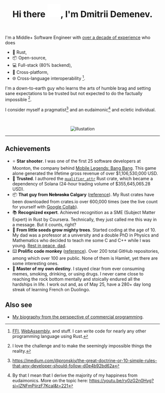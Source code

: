 <!-- markdownlint-disable -->
<div align="center">
	<br>
    <h1><span>Hi there </span><img src="header.svg" width="43" height="43" alt="Hello"><span>, I'm Dmitrii Demenev.</span></h1>
	<br>
</div>

I'm a Middle+ Software Engineer with [over a decade of experience](https://github.com/JohnScience/my_com_projs) who does

* 🦀 Rust,
* 📦 Open-source,
* 💻 Full-stack (80% backend),
* 📱 Cross-platform,
* 🌐 Cross-language interoperability [^1].

I'm a down-to-earth guy who learns the arts of humble brag and setting sane expectations to be trusted but not expected to do the factually impossible [^2].

I consider myself a pragmatist[^3] and an eudaimonic[^4] and ecletic individual.

<br/>

<div align="center" width = "600" height = "300">
	
![illustation](https://miro.medium.com/v2/resize:fit:1080/1*H0X1xnpO7m2WmseFdgG22w.png)

</div>

---

## Achievements

* ⭐ **Star shooter**. I was one of the first 25 software developers at Moonton, the company behind [Mobile Legends: Bang Bang](https://en.wikipedia.org/wiki/Mobile_Legends:_Bang_Bang). This game alone generated the lifetime gross revenue of over $1,106,530,000 USD.
* 🤝 **Trusted**. I authored the [`qualifier_attr`](https://github.com/JohnScience/qualifier_attr) Rust crate, which became a dependency of Solana (24-hour trading volume of $355,645,065.28 USD).
* 📦 **That guy from ~~Nebraska~~ Calgary** ([reference](https://www.explainxkcd.com/wiki/images/d/d7/dependency.png)). My Rust crates have been downloaded from crates.io over 600,000 times (see the live count for yourself with [Google Collab](https://colab.research.google.com/drive/1ReRvXieC7VjOHVda4f1SSGVy5ZGwrMJn?usp=sharing)).
* 📚 **Recognized expert**. Achieved recognition as a SME (Subject Matter Expert) in Rust by Coursera. Technically, they just called me this way in a message. But it counts, right?
* 🌲 **From little seeds grow mighty trees**. Started coding at the age of 10. My dad was a professor at a university and a double PhD in Physics and Mathematics who decided to teach me some C and C++ while I was young. [Rest in peace, dad](https://www.perm.kp.ru/online/news/4474897/).
* ⌨️ **Prolific code monkey** ([reference](https://en.wikipedia.org/wiki/Infinite_monkey_theorem)). Over 200 total GitHub repositories, among which over 100 are public. None of them is Hamlet, yet there are some interesting ones.
* 💪 **Master of my own destiny**. I stayed clear from ever consuming memes, smoking, drinking, or using drugs. I never came close to reaching the rock bottom mentally and stoically endured all the hardships in life. I work out and, as of May 25, have a 280+ day long streak of learning French on Duolingo.

## Also see

* [My biography from the perspective of commercial programming](https://github.com/JohnScience/my_com_projs).

[^1]: [FFI](https://en.wikipedia.org/wiki/Foreign_function_interface), [WebAssembly](https://webassembly.org/), and stuff. I can write code for nearly any other programming language using Rust.
[^2]: I love the challenge and to make the seemingly impossible things the reality.
[^3]: <https://medium.com/@pronskiy/the-great-doctrine-or-10-simple-rules-that-any-developer-should-follow-d0e4b92bd62a>
[^4]: By that I mean that I derive the majority of my happiness from eudaimonics. More on the topic here: https://youtu.be/ry0zG2n0Hyg?si=lZNFmPiirzF7Kcal&t=221
